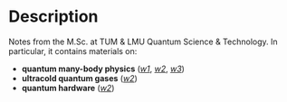 # Description

Notes from the M.Sc. at TUM & LMU Quantum Science & Technology. In particular, it contains materials on:

* **quantum many-body physics** ([*w1*](https://github.com/k1242/notes_QST/blob/main/pdf/MBs1.pdf), [*w2*](https://github.com/k1242/notes_QST/blob/main/pdf/MBs2.pdf), [*w3*](https://github.com/k1242/notes_QST/blob/main/pdf/MBs3.pdf))
* **ultracold quantum gases** ([*w2*](https://github.com/k1242/notes_QST/blob/main/pdf/UGs1.pdf))
* **quantum hardware** ([*w2*](https://github.com/k1242/notes_QST/blob/main/pdf/QHs2.pdf))
